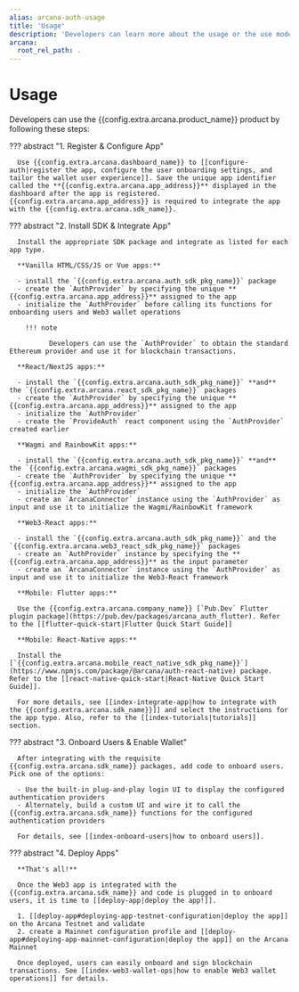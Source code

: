 ```yaml
---
alias: arcana-auth-usage
title: 'Usage'
description: 'Developers can learn more about the usage or the use model for Arcana Auth product.'
arcana:
  root_rel_path: .
---
```


# Usage

Developers can use the {{config.extra.arcana.product_name}} product by following these steps:

??? abstract "1. Register & Configure App"

      Use {{config.extra.arcana.dashboard_name}} to [[configure-auth|register the app, configure the user onboarding settings, and tailor the wallet user experience]]. Save the unique app identifier called the **{{config.extra.arcana.app_address}}** displayed in the dashboard after the app is registered. {{config.extra.arcana.app_address}} is required to integrate the app with the {{config.extra.arcana.sdk_name}}.

??? abstract "2. Install SDK & Integrate App"

      Install the appropriate SDK package and integrate as listed for each app type. 
      
      **Vanilla HTML/CSS/JS or Vue apps:**
      
      - install the `{{config.extra.arcana.auth_sdk_pkg_name}}` package
      - create the `AuthProvider` by specifying the unique **{{config.extra.arcana.app_address}}** assigned to the app 
      - initialize the `AuthProvider` before calling its functions for onboarding users and Web3 wallet operations
      
        !!! note 
        
              Developers can use the `AuthProvider` to obtain the standard Ethereum provider and use it for blockchain transactions. 
       
      **React/NextJS apps:**
      
      - install the `{{config.extra.arcana.auth_sdk_pkg_name}}` **and** the `{{config.extra.arcana.react_sdk_pkg_name}}` packages 
      - create the `AuthProvider` by specifying the unique **{{config.extra.arcana.app_address}}** assigned to the app 
      - initialize the `AuthProvider` 
      - create the `ProvideAuth` react component using the `AuthProvider` created earlier 
      
      **Wagmi and RainbowKit apps:** 
      
      - install the `{{config.extra.arcana.auth_sdk_pkg_name}}` **and** the `{{config.extra.arcana.wagmi_sdk_pkg_name}}` packages
      - create the `AuthProvider` by specifying the unique **{{config.extra.arcana.app_address}}** assigned to the app 
      - initialize the `AuthProvider`
      - create an `ArcanaConnector` instance using the `AuthProvider` as input and use it to initialize the Wagmi/RainbowKit framework

      **Web3-React apps:**
      
      - install the `{{config.extra.arcana.auth_sdk_pkg_name}}` and the `{{config.extra.arcana.web3_react_sdk_pkg_name}}` packages
      - create an `AuthProvider` instance by specifying the **{{config.extra.arcana.app_address}}** as the input parameter
      - create an `ArcanaConnector` instance using the `AuthProvider` as input and use it to initialize the Web3-React framework

      **Mobile: Flutter apps:**

      Use the {{config.extra.arcana.company_name}} [`Pub.Dev` Flutter plugin package](https://pub.dev/packages/arcana_auth_flutter). Refer to the [[flutter-quick-start|Flutter Quick Start Guide]]

      **Mobile: React-Native apps:**

      Install the [`{{config.extra.arcana.mobile_react_native_sdk_pkg_name}}`](https://www.npmjs.com/package/@arcana/auth-react-native) package. Refer to the [[react-native-quick-start|React-Native Quick Start Guide]].
              
      For more details, see [[index-integrate-app|how to integrate with the {{config.extra.arcana.sdk_name}}]] and select the instructions for the app type. Also, refer to the [[index-tutorials|tutorials]] section.

??? abstract "3. Onboard Users & Enable Wallet"

      After integrating with the requisite {{config.extra.arcana.sdk_name}} packages, add code to onboard users. Pick one of the options:
      
      - Use the built-in plug-and-play login UI to display the configured authentication providers
      - Alternately, build a custom UI and wire it to call the {{config.extra.arcana.sdk_name}} functions for the configured authentication providers
      
      For details, see [[index-onboard-users|how to onboard users]].

??? abstract "4. Deploy Apps"

      **That's all!**

      Once the Web3 app is integrated with the {{config.extra.arcana.sdk_name}} and code is plugged in to onboard users, it is time to [[deploy-app|deploy the app!]].
      
      1. [[deploy-app#deploying-app-testnet-configuration|deploy the app]] on the Arcana Testnet and validate
      2. create a Mainnet configuration profile and [[deploy-app#deploying-app-mainnet-configuration|deploy the app]] on the Arcana Mainnet

      Once deployed, users can easily onboard and sign blockchain transactions. See [[index-web3-wallet-ops|how to enable Web3 wallet operations]] for details.